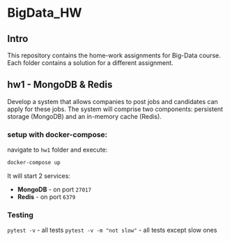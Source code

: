 # BigData_HW

## Intro
This repository contains the home-work assignments for Big-Data course.
Each folder contains a solution for a different assignment.

## hw1 - MongoDB & Redis
Develop a system that allows companies to post jobs and candidates can apply for these jobs.
The system will comprise two components: persistent storage (MongoDB) and an in-memory cache (Redis).

### setup with docker-compose:
navigate to ```hw1``` folder and execute:

```bash
docker-compose up 
```

It will start 2 services:
- **MongoDB** - on port ```27017```
- **Redis** - on port ```6379```

### Testing
```pytest -v``` - all tests
```pytest -v -m "not slow"``` - all tests except slow ones